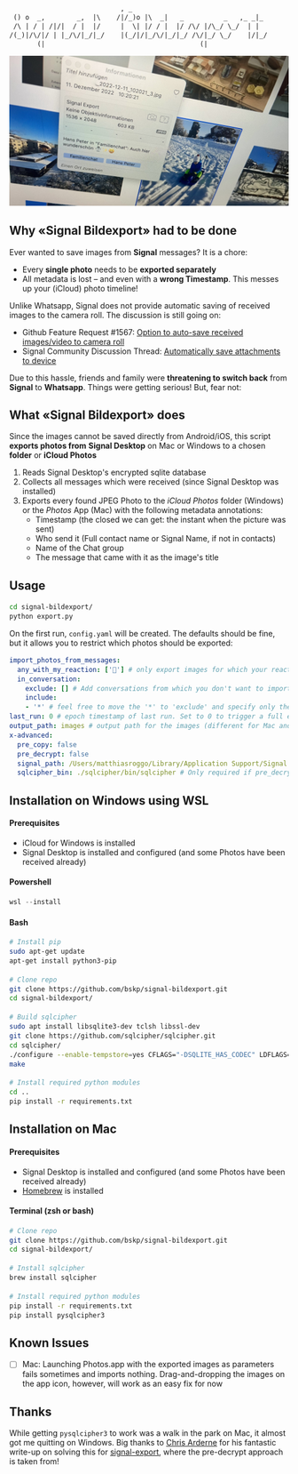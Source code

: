 ~~~~
                            , _
 () o  _,        _,  |\    /|/_)o |\  _|   _          _   ,_ _|_
 /\ | / | /|/|  / |  |/     |  \| |/ / |  |/ /\/ |/\_/ \_/  | |
/(_)|/\/|/ | |_/\/|_/|_/    |(_/|/|_/\/|_/|_/ /\/|_/ \_/    |/|_/
       (|                                       (|
~~~~

![demo](demo.jpeg)

## Why «Signal Bildexport» had to be done

Ever wanted to save images from **Signal** messages? It is a chore:

- Every **single photo** needs to be **exported separately**
- All metadata is lost – and even with a **wrong Timestamp**. This messes up your (iCloud) photo timeline!

Unlike Whatsapp, Signal does not provide automatic saving of received images to the camera roll. The discussion is still going on:

- Github Feature Request #1567: [Option to auto-save received images/video to camera roll](https://github.com/signalapp/Signal-iOS/issues/1567)
- Signal Community Discussion Thread: [Automatically save attachments to device](https://community.signalusers.org/t/automatically-save-attachments-to-device-and-possibly-link-to-them-from-inside-the-app/5147)

Due to this hassle, friends and family were **threatening to switch back** from **Signal** to **Whatsapp**. Things were getting serious! But, fear not:

## What «Signal Bildexport» does

Since the images cannot be saved directly from Android/iOS, this script **exports photos from** **Signal Desktop** on Mac or Windows to a chosen **folder** or **iCloud Photos**

1. Reads Signal Desktop's encrypted sqlite database
2. Collects all messages which were received (since Signal Desktop was installed)
3. Exports every found JPEG Photo to the *iCloud Photos* folder (Windows) or the *Photos* App (Mac) with the following metadata annotations:
   - Timestamp (the closed we can get: the instant when the picture was sent)
   - Who send it (Full contact name or Signal Name, if not in contacts)
   - Name of the Chat group
   - The message that came with it as the image's title

## Usage

~~~~bash
cd signal-bildexport/
python export.py
~~~~

On the first run, `config.yaml` will be created. The defaults should be fine, but it allows you to restrict which photos should be exported:

~~~~yaml
import_photos_from_messages:
  any_with_my_reaction: ['🤩'] # only export images for which your reaction was 🤩
  in_conversation:
    exclude: [] # Add conversations from which you don't want to import anyting (work?)
    include:
    - '*' # feel free to move the '*' to 'exclude' and specify only the desired chats here
last_run: 0 # epoch timestamp of last run. Set to 0 to trigger a full export
output_path: images # output path for the images (different for Mac and Windows)
x-advanced:
  pre_copy: false
  pre_decrypt: false
  signal_path: /Users/matthiasroggo/Library/Application Support/Signal
  sqlcipher_bin: ./sqlcipher/bin/sqlcipher # Only required if pre_decrypt = True (Windows)

~~~~



Installation on Windows using WSL
-------

#### Prerequisites

- iCloud for Windows is installed
- Signal Desktop is installed and configured (and some Photos have been received already)

#### Powershell

~~~~powershell
wsl --install
~~~~

#### Bash

~~~~bash
# Install pip
sudo apt-get update  
apt-get install python3-pip  

# Clone repo
git clone https://github.com/bskp/signal-bildexport.git
cd signal-bildexport/

# Build sqlcipher
sudo apt install libsqlite3-dev tclsh libssl-dev
git clone https://github.com/sqlcipher/sqlcipher.git
cd sqlcipher/
./configure --enable-tempstore=yes CFLAGS="-DSQLITE_HAS_CODEC" LDFLAGS="-lcrypto -lsqlite3"
make

# Install required python modules
cd ..
pip install -r requirements.txt
~~~~

## Installation on Mac

#### Prerequisites

- Signal Desktop is installed and configured (and some Photos have been received already)
- [Homebrew](https://brew.sh) is installed

#### Terminal (zsh or bash)

~~~~bash
# Clone repo
git clone https://github.com/bskp/signal-bildexport.git
cd signal-bildexport/

# Install sqlcipher
brew install sqlcipher

# Install required python modules
pip install -r requirements.txt
pip install pysqlcipher3
~~~~

Known Issues
-----

- [ ] Mac: Launching Photos.app with the exported images as parameters fails sometimes and imports nothing. Drag-and-dropping the images on the app icon, however, will work as an easy fix for now

Thanks
----

While getting `pysqlcipher3` to work was a walk in the park on Mac, it almost got me quitting on Windows. Big thanks to [Chris Arderne](https://github.com/carderne) for his fantastic write-up on solving this for [signal-export](https://github.com/carderne/signal-export), where the pre-decrypt approach is taken from!
